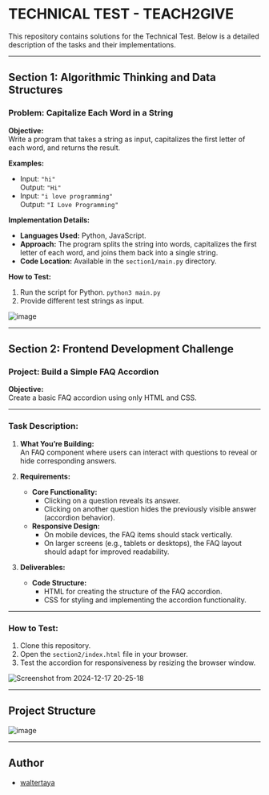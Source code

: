 # TECHNICAL TEST - TEACH2GIVE

This repository contains solutions for the Technical Test. Below is a detailed description of the tasks and their implementations. 

---

## **Section 1: Algorithmic Thinking and Data Structures**

### **Problem:** Capitalize Each Word in a String

**Objective:**  
Write a program that takes a string as input, capitalizes the first letter of each word, and returns the result.

**Examples:**  
- Input: `"hi"`  
  Output: `"Hi"`  
- Input: `"i love programming"`  
  Output: `"I Love Programming"`  

**Implementation Details:**  
- **Languages Used:** Python, JavaScript.  
- **Approach:** The program splits the string into words, capitalizes the first letter of each word, and joins them back into a single string.  
- **Code Location:** Available in the `section1/main.py` directory.

**How to Test:**  
1. Run the script for Python. `python3 main.py`
2. Provide different test strings as input.

![image](https://github.com/user-attachments/assets/6aaa76c1-2982-4662-bff2-db56f4e8d04e)

---

## **Section 2: Frontend Development Challenge**

### **Project:** Build a Simple FAQ Accordion  

**Objective:**  
Create a basic FAQ accordion using only HTML and CSS.

---

### **Task Description:**

1. **What You’re Building:**  
   An FAQ component where users can interact with questions to reveal or hide corresponding answers.

2. **Requirements:**  
   - **Core Functionality:**  
     - Clicking on a question reveals its answer.  
     - Clicking on another question hides the previously visible answer (accordion behavior).  
   - **Responsive Design:**  
     - On mobile devices, the FAQ items should stack vertically.  
     - On larger screens (e.g., tablets or desktops), the FAQ layout should adapt for improved readability.

3. **Deliverables:**  
   - **Code Structure:**  
     - HTML for creating the structure of the FAQ accordion.  
     - CSS for styling and implementing the accordion functionality.  

---

### **How to Test:**  

1. Clone this repository.  
2. Open the `section2/index.html` file in your browser.  
3. Test the accordion for responsiveness by resizing the browser window.

![Screenshot from 2024-12-17 20-25-18](https://github.com/user-attachments/assets/12f2cc20-dbf8-4df9-b72d-d41217fa1af7)


---

## **Project Structure**

![image](https://github.com/user-attachments/assets/3b69c24f-63cd-412f-9670-e0ece8c9bb2a)

---


## Author

- [waltertaya](https://github.com/waltertaya)
